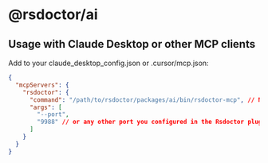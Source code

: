 # @rsdoctor/ai

## Usage with Claude Desktop or other MCP clients

Add to your claude_desktop_config.json or .cursor/mcp.json:

```json
{
  "mcpServers": {
    "rsdoctor": {
      "command": "/path/to/rsdoctor/packages/ai/bin/rsdoctor-mcp", // Not yet released, needs to be installed locally and the path specified manually
      "args": [
        "--port",
        "9988" // or any other port you configured in the Rsdoctor plugin. https://rsdoctor.dev/config/options/options#port
      ]
    }
  }
}
```
